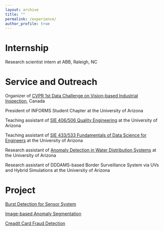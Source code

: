```yaml
---
layout: archive
title: ""
permalink: /experience/
author_profile: true
---
```


Internship
===
Research scientist intern at ABB, Raleigh, NC


Service and Outreach
=== 
Organizer of [CVPR 1st Data Challenge on Vision-based Industrial Inspection](https://vision-based-industrial-inspection.github.io/cvpr-2023/),  Canada

President of INFORMS Student Chapter at the University of Arizona

Teaching assistant of [SIE 406/506 Quality Engineering](https://sie.engineering.arizona.edu/sites/sie.engineering.arizona.edu/files/syllabus/SIE406-506_Syllabus_Liu_S21_2.pdf) at the University of Arizona


Teaching assistant of [SIE 433/533 Fundamentals of Data Science for Engineers](https://sie.engineering.arizona.edu/sites/sie.engineering.arizona.edu/files/syllabus/SIE-433-533-Syllabus-Fall-2019_0.pdf) at the University of Arizona


Research assistant of [Anomaly Detection in Water Distribution Systems](https://uawds.github.io) at the University of Arizona


Research assistant of DDDAMS-based Border Surveillance System via UVs and Hybrid Simulations at the University of Arizona

Project
=== 
[Burst Detection for Sensor System](https://github.com/yinwei-zhang/rnn-burst-detection)

[Image-based Anomaly Segmentation](https://github.com/yinwei-zhang/autoencoder-anomaly)

[Creadit Card Fraud Detection](https://github.com/yinwei-zhang/credit_card_fraud_detection)

